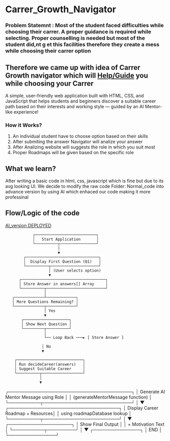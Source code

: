 # Carrer_Growth_Navigator

<h3><b>Problem Statemnt :</b> Most of the student faced difficulties while choosing their carrer. A proper guidance is required while selecting. Proper counselling is needed but most of the student did,nt g et this facilities therefore they create a mess while choosing their carrer option</h3>

<h2>Therefore we came up with idea of Carrer Growth navigator which will <u>Help/Guide</u> you while choosing your Carrer </h2>
<p>A simple, user-friendly web application built with HTML, CSS, and JavaScript that helps students and beginners discover a suitable career path based on their interests and working style — guided by an AI Mentor-like experience!</p>

<h3>How it Works?</h3>
<ol>
  <li>An individual student have to choose option based on their skills</li>
  <li>After submiting the answer Navigator will analize your answer </li>
  <li>After Analizing website will suggests the role in which you suit most </li>
  <li>Proper Roadmaps will be given based on the specific role</li>
</ol>




<h2>What we learn?</h2>
<p>
  After writing a basic code in html, css, javascript which is fine but due to its avg looking UI. We decide to modify the raw code Folder: Normal_code into advance version by using AI which enhaced our code making it more professinal
</p>

<h2>Flow/Logic of the code </h2>

[AI_version DEPLOYED](https://celebrated-muffin-525af3.netlify.app/)


                ┌───────────────────────────┐
                │   Start Application       │
                └──────────┬────────────────┘
                           │
                           ▼
            ┌────────────────────────────────┐
            │  Display First Question (Q1)   │
            └──────────┬─────────────────────┘
                       │ (User selects option)
                       ▼
          ┌─────────────────────────────────────┐
          │ Store Answer in answers[] Array     │
          └──────────┬──────────────────────────┘
                     │
       ┌─────────────┴─────────────┐
       │ More Questions Remaining? │
       └─────────────┬─────────────┘
                     │ Yes
                     ▼
           ┌────────────────────┐
           │ Show Next Question │
           └─────────┬──────────┘
                     │
                     └── Loop Back ───► [ Store Answer ]

                    │ No
                    ▼

        ┌─────────────────────────────┐
        │ Run decideCareer(answers)   │
        │ Suggest Suitable Career     │
        └──────────┬──────────────────┘
                   │
                   ▼
  ┌───────────────────────────────────────┐
  │ Generate AI Mentor Message using Role │
  │ (generateMentorMessage function)      │
  └──────────┬────────────────────────────┘
             │
             ▼
  ┌───────────────────────────────────┐
  │ Display Career Roadmap + Resources│
  │ using roadmapDatabase lookup      │
  └──────────┬────────────────────────┘
             │
             ▼
       ┌────────────────────┐
       │ Show Final Output  │
       │ + Motivation Text  │
       └──────────┬─────────┘
                  │
                  ▼
            ┌───────────────┐
            │     END       │
            └───────────────┘




